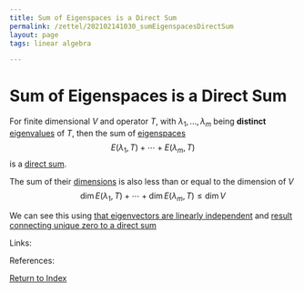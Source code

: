 ```yaml
---
title: Sum of Eigenspaces is a Direct Sum
permalink: /zettel/202102141030_sumEigenspacesDirectSum
layout: page
tags: linear algebra

---
```

# Sum of Eigenspaces is a Direct Sum

For finite dimensional $V$ and operator $T$, with $\lambda_1, \ldots, \lambda_m$ being
**distinct** [eigenvalues](202102120912_eigenvalueDefinition) of $T$, then the sum of [eigenspaces](202102141026_eigenspaceDefinition)
$$
E(\lambda_1, T) + \cdots + E(\lambda_m, T)
$$
is a [direct sum](202102061512_directSumDefinition).

The sum of their [dimensions](202102062253_dimensionDefinition) is also less than or equal to the dimension of $V$
$$
\mathrm{dim} \, E(\lambda_1, T) + \cdots + \mathrm{dim} \, E(\lambda_m, T) \leq \mathrm{dim} \, V
$$

We can see this using [that eigenvectors are linearly independent](202102121220_independenceEigenvectors) and 
[result connecting unique zero to a direct sum](202102061527_uniqueZeroDirectSum)

Links: 

References: 

[Return to Index](index)